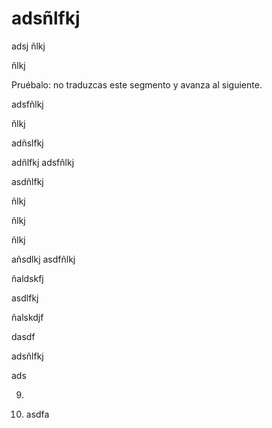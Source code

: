 # adsñlfkj

adsj ñlkj

ñlkj

Pruébalo: no traduzcas este segmento y avanza al siguiente.

adsfñlkj

ñlkj

adñslfkj

adñlfkj adsfñlkj

asdñlfkj

ñlkj

ñlkj

ñlkj

añsdlkj asdfñlkj

ñaldskfj

asdlfkj

ñalskdjf

dasdf

adsñlfkj

ads

9.  

10. asdfa
